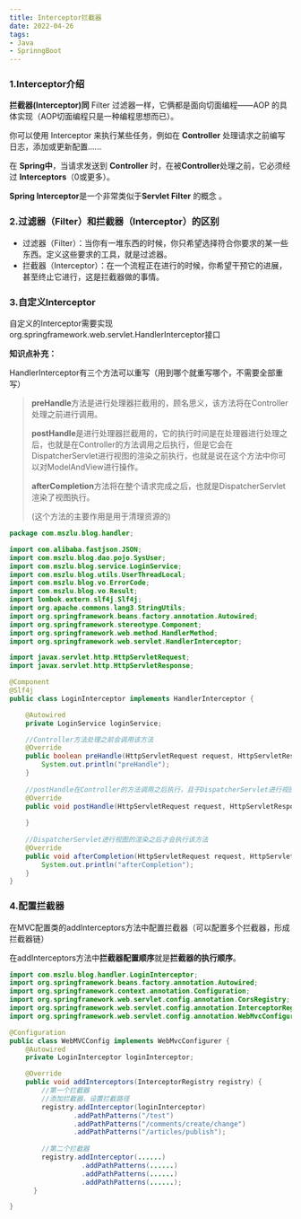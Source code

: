 ```yaml
---
title: Interceptor拦截器
date: 2022-04-26
tags: 
- Java
- SprinngBoot
---
```


### 1.Interceptor介绍

**拦截器(Interceptor)同** Filter 过滤器一样，它俩都是面向切面编程——AOP 的具体实现（AOP切面编程只是一种编程思想而已）。

你可以使用 Interceptor 来执行某些任务，例如在 **Controller** 处理请求之前编写日志，添加或更新配置......

在 **Spring中**，当请求发送到 **Controller** 时，在被**Controller**处理之前，它必须经过 **Interceptors**（0或更多）。

**Spring Interceptor**是一个非常类似于**Servlet Filter** 的概念 。

### 2.过滤器（Filter）和拦截器（Interceptor）的区别

- 过滤器（Filter）：当你有一堆东西的时候，你只希望选择符合你要求的某一些东西。定义这些要求的工具，就是过滤器。
- 拦截器（Interceptor）：在一个流程正在进行的时候，你希望干预它的进展，甚至终止它进行，这是拦截器做的事情。

### 3.自定义Interceptor

自定义的Interceptor需要实现org.springframework.web.servlet.HandlerInterceptor接口

**知识点补充：**

HandlerInterceptor有三个方法可以重写（用到哪个就重写哪个，不需要全部重写）

>  **preHandle**方法是进行处理器拦截用的，顾名思义，该方法将在Controller处理之前进行调用。
>
> 
>
> **postHandle**是进行处理器拦截用的，它的执行时间是在处理器进行处理之后，也就是在Controller的方法调用之后执行，但是它会在DispatcherServlet进行视图的渲染之前执行，也就是说在这个方法中你可以对ModelAndView进行操作。
>
> 
>
> **afterCompletion**方法将在整个请求完成之后，也就是DispatcherServlet渲染了视图执行。
>
> (这个方法的主要作用是用于清理资源的)
>
> 

```java
package com.mszlu.blog.handler;

import com.alibaba.fastjson.JSON;
import com.mszlu.blog.dao.pojo.SysUser;
import com.mszlu.blog.service.LoginService;
import com.mszlu.blog.utils.UserThreadLocal;
import com.mszlu.blog.vo.ErrorCode;
import com.mszlu.blog.vo.Result;
import lombok.extern.slf4j.Slf4j;
import org.apache.commons.lang3.StringUtils;
import org.springframework.beans.factory.annotation.Autowired;
import org.springframework.stereotype.Component;
import org.springframework.web.method.HandlerMethod;
import org.springframework.web.servlet.HandlerInterceptor;

import javax.servlet.http.HttpServletRequest;
import javax.servlet.http.HttpServletResponse;

@Component
@Slf4j
public class LoginInterceptor implements HandlerInterceptor {

    @Autowired
    private LoginService loginService;

    //Controller方法处理之前会调用该方法
    @Override
    public boolean preHandle(HttpServletRequest request, HttpServletResponse response, Object handler) throws Exception {
        System.out.println("preHandle");
    }
		
  	//postHandle在Controller的方法调用之后执行，且于DispatcherServlet进行视图的渲染之前执行
  	@Override
    public void postHandle(HttpServletRequest request, HttpServletResponse response, Object handler, ModelAndView modelAndView) throws Exception {
        
    }
  
    //DispatcherServlet进行视图的渲染之后才会执行该方法
    @Override
    public void afterCompletion(HttpServletRequest request, HttpServletResponse response, Object handler, Exception ex) throws Exception {
        System.out.println("afterCompletion");
    }
}

```

### 4.配置拦截器

在MVC配置类的addInterceptors方法中配置拦截器（可以配置多个拦截器，形成拦截器链）

在addInterceptors方法中**拦截器配置顺序**就是**拦截器的执行顺序**。

```java
import com.mszlu.blog.handler.LoginInterceptor;
import org.springframework.beans.factory.annotation.Autowired;
import org.springframework.context.annotation.Configuration;
import org.springframework.web.servlet.config.annotation.CorsRegistry;
import org.springframework.web.servlet.config.annotation.InterceptorRegistry;
import org.springframework.web.servlet.config.annotation.WebMvcConfigurer;

@Configuration
public class WebMVCConfig implements WebMvcConfigurer {
    @Autowired
    private LoginInterceptor loginInterceptor;

    @Override
    public void addInterceptors(InterceptorRegistry registry) {
      	//第一个拦截器
        //添加拦截器，设置拦截路径
        registry.addInterceptor(loginInterceptor)
                .addPathPatterns("/test")
                .addPathPatterns("/comments/create/change")
                .addPathPatterns("/articles/publish");
      	
      	//第二个拦截器
        registry.addInterceptor(......)
                  .addPathPatterns(......)
                  .addPathPatterns(......)
                  .addPathPatterns(......);
      }

}
```


